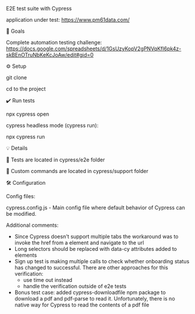 E2E test suite with Cypress

application under test: https://www.pm61data.com/

🥅 Goals

Complete automation testing challenge: https://docs.google.com/spreadsheets/d/1GsUzyKopV2gPNVqKfI6pk4z-skBEnOTruNbKeKcJoAw/edit#gid=0


⚙️ Setup

git clone 

cd to the project 

✔️ Run tests

npx cypress open

cypress headless mode (cypress run):

npx cypress run

💡 Details

📁 Tests are located in cypress/e2e folder

📁 Custom commands are located in cypress/support folder 


🛠️ Configuration

Config files:

cypress.config.js - Main config file where default behavior of Cypress can be modified. 

Additional comments:
  
  - Since Cypress doesn't support multiple tabs the workaround was to invoke the href from a element and navigate to the url
  - Long selectors should be replaced with data-cy attributes added to elements
  - Sign up test is making multiple calls to check whether onboarding status has changed to successful.
    There are other approaches for this verification:
      - use time out instead
      - handle the verification outside of e2e tests
  - Bonus test case: added cypress-downloadfile npm package to download a pdf and pdf-parse to read it. 
    Unfortunately, there is no native way for Cypress to read the contents of a pdf file

